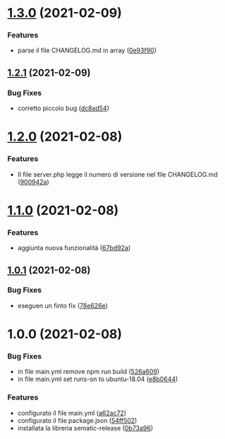# [1.3.0](https://github.com/redeluni/SEM3/compare/v1.2.1...v1.3.0) (2021-02-09)


### Features

* parse il file CHANGELOG.md in array ([0e93f90](https://github.com/redeluni/SEM3/commit/0e93f90dec534527aeaa55d8e65bf590f48a0181))

## [1.2.1](https://github.com/redeluni/SEM3/compare/v1.2.0...v1.2.1) (2021-02-09)


### Bug Fixes

* corretto piccolo bug ([dc8ad54](https://github.com/redeluni/SEM3/commit/dc8ad5479388087cfc7aa910a67e5f45dfbcd523))

# [1.2.0](https://github.com/redeluni/SEM3/compare/v1.1.0...v1.2.0) (2021-02-08)


### Features

* Il file server.php legge il numero di versione nel file CHANGELOG.md ([900942a](https://github.com/redeluni/SEM3/commit/900942aed60262349bb8a21407e5e6a304204758))

# [1.1.0](https://github.com/redeluni/SEM3/compare/v1.0.1...v1.1.0) (2021-02-08)


### Features

* aggiunta nuova funzionalità ([67bd92a](https://github.com/redeluni/SEM3/commit/67bd92abb8f269201b59e3ab8828dbaa17ce34af))

## [1.0.1](https://github.com/redeluni/SEM3/compare/v1.0.0...v1.0.1) (2021-02-08)


### Bug Fixes

* eseguen un finto fix ([78e626e](https://github.com/redeluni/SEM3/commit/78e626ebc30562e4cb67c5a20246daf8acf3010e))

# 1.0.0 (2021-02-08)


### Bug Fixes

* in file main.yml remove npm run build ([526a609](https://github.com/redeluni/SEM3/commit/526a609914804361a351a1ff3f1d222fc1cc9612))
* in file main.yml set runs-on to ubuntu-18.04 ([e8b0644](https://github.com/redeluni/SEM3/commit/e8b0644cd2cb56fb5b5c35aacec5b51923bdb3a3))


### Features

* configurato il file main.yml ([a62ac72](https://github.com/redeluni/SEM3/commit/a62ac72659345844b50785c364a265c6a67e5781))
* configurato il file package.json ([54ff502](https://github.com/redeluni/SEM3/commit/54ff5026e3eb8b974d3fed5eaa33b1a4fba0e10d))
* installata la libreria sematic-release ([0b73a96](https://github.com/redeluni/SEM3/commit/0b73a96fbc31d0f1f2c87eb2031bb9e479d7196d))
